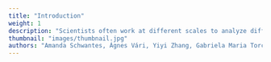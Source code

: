 ```yaml
---
title: "Introduction"
weight: 1
description: "Scientists often work at different scales to analyze different parts of a landscape or ecosystem. We can study ecosystems at different scales across space (i.e., spatial scale) or across time (i.e., temporal scale)."
thumbnail: "images/thumbnail.jpg"
authors: "Amanda Schwantes, Ágnes Vári, Yiyi Zhang, Gabriela Maria Torchio, Poliana Mendes"
---
```

